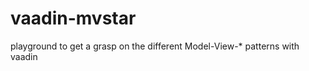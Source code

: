 vaadin-mvstar
=============

playground to get a grasp on the different Model-View-* patterns with vaadin
